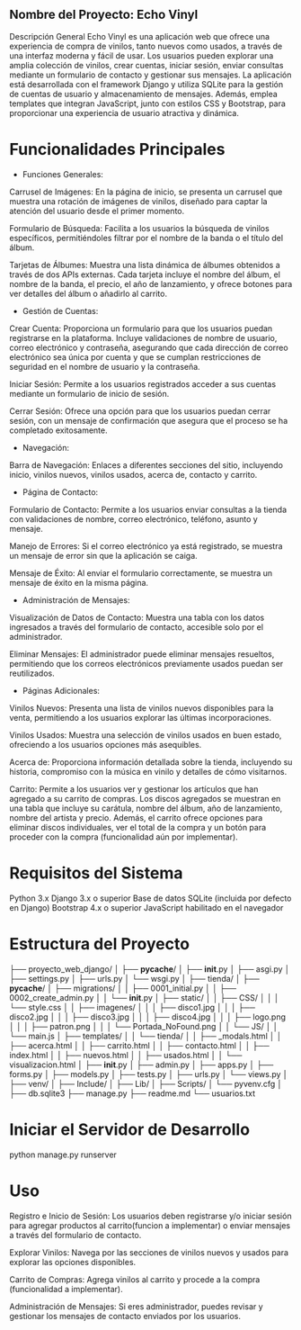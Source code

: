 ## Nombre del Proyecto: Echo Vinyl
Descripción General
Echo Vinyl es una aplicación web que ofrece una experiencia de compra de vinilos, tanto nuevos como usados, a través de una interfaz moderna y fácil de usar. Los usuarios pueden explorar una amplia colección de vinilos, crear cuentas, iniciar sesión, enviar consultas mediante un formulario de contacto y gestionar sus mensajes. La aplicación está desarrollada con el framework Django y utiliza SQLite para la gestión de cuentas de usuario y almacenamiento de mensajes. Además, emplea templates que integran JavaScript, junto con estilos CSS y Bootstrap, para proporcionar una experiencia de usuario atractiva y dinámica.


# Funcionalidades Principales

* Funciones Generales:

Carrusel de Imágenes: En la página de inicio, se presenta un carrusel que muestra una rotación de imágenes de vinilos, diseñado para captar la atención del usuario desde el primer momento.

Formulario de Búsqueda: Facilita a los usuarios la búsqueda de vinilos específicos, permitiéndoles filtrar por el nombre de la banda o el título del álbum.

Tarjetas de Álbumes: Muestra una lista dinámica de álbumes obtenidos a través de dos APIs externas. Cada tarjeta incluye el nombre del álbum, el nombre de la banda, el precio, el año de lanzamiento, y ofrece botones para ver detalles del álbum o añadirlo al carrito.


* Gestión de Cuentas:

Crear Cuenta: Proporciona un formulario para que los usuarios puedan registrarse en la plataforma. Incluye validaciones de nombre de usuario, correo electrónico y contraseña, asegurando que cada dirección de correo electrónico sea única por cuenta y que se cumplan restricciones de seguridad en el nombre de usuario y la contraseña.

Iniciar Sesión: Permite a los usuarios registrados acceder a sus cuentas mediante un formulario de inicio de sesión.

Cerrar Sesión: Ofrece una opción para que los usuarios puedan cerrar sesión, con un mensaje de confirmación que asegura que el proceso se ha completado exitosamente.


* Navegación:

Barra de Navegación: Enlaces a diferentes secciones del sitio, incluyendo inicio, vinilos nuevos, vinilos usados, acerca de, contacto y carrito.


* Página de Contacto:

Formulario de Contacto: Permite a los usuarios enviar consultas a la tienda con validaciones de nombre, correo electrónico, teléfono, asunto y mensaje.

Manejo de Errores: Si el correo electrónico ya está registrado, se muestra un mensaje de error sin que la aplicación se caiga.

Mensaje de Éxito: Al enviar el formulario correctamente, se muestra un mensaje de éxito en la misma página.


* Administración de Mensajes:

Visualización de Datos de Contacto: Muestra una tabla con los datos ingresados a través del formulario de contacto, accesible solo por el administrador.

Eliminar Mensajes: El administrador puede eliminar mensajes resueltos, permitiendo que los correos electrónicos previamente usados puedan ser reutilizados.


* Páginas Adicionales:

Vinilos Nuevos: Presenta una lista de vinilos nuevos disponibles para la venta, permitiendo a los usuarios explorar las últimas incorporaciones.

Vinilos Usados: Muestra una selección de vinilos usados en buen estado, ofreciendo a los usuarios opciones más asequibles.

Acerca de: Proporciona información detallada sobre la tienda, incluyendo su historia, compromiso con la música en vinilo y detalles de cómo visitarnos.

Carrito: Permite a los usuarios ver y gestionar los artículos que han agregado a su carrito de compras. Los discos agregados se muestran en una tabla que incluye su carátula, nombre del álbum, año de lanzamiento, nombre del artista y precio. Además, el carrito ofrece opciones para eliminar discos individuales, ver el total de la compra y un botón para proceder con la compra (funcionalidad aún por implementar).


# Requisitos del Sistema
Python 3.x
Django 3.x o superior
Base de datos SQLite (incluida por defecto en Django)
Bootstrap 4.x o superior
JavaScript habilitado en el navegador


# Estructura del Proyecto

├── proyecto_web_django/
│   ├── __pycache__/
│   ├── __init__.py
│   ├── asgi.py
│   ├── settings.py
│   ├── urls.py
│   └── wsgi.py
│
├── tienda/
│   ├── __pycache__/
│   ├── migrations/
│   │   ├── 0001_initial.py
│   │   ├── 0002_create_admin.py
│   │   └── __init__.py
│   ├── static/
│   │   ├── CSS/
│   │   │   └── style.css
│   │   ├── imagenes/
│   │   │   ├── disco1.jpg
│   │   │   ├── disco2.jpg
│   │   │   ├── disco3.jpg
│   │   │   ├── disco4.jpg
│   │   │   ├── logo.png
│   │   │   ├── patron.png
│   │   │   └── Portada_NoFound.png
│   │   └── JS/
│   │       └── main.js
│   ├── templates/
│   │   └── tienda/
│   │       ├── _modals.html
│   │       ├── acerca.html
│   │       ├── carrito.html
│   │       ├── contacto.html
│   │       ├── index.html
│   │       ├── nuevos.html
│   │       ├── usados.html
│   │       └── visualizacion.html
│   ├── __init__.py
│   ├── admin.py
│   ├── apps.py
│   ├── forms.py
│   ├── models.py
│   ├── tests.py
│   ├── urls.py
│   └── views.py
│
├── venv/
│   ├── Include/
│   ├── Lib/
│   ├── Scripts/
│   └── pyvenv.cfg
│
├── db.sqlite3
├── manage.py
├── readme.md
└── usuarios.txt


# Iniciar el Servidor de Desarrollo
python manage.py runserver



# Uso
Registro e Inicio de Sesión: Los usuarios deben registrarse y/o iniciar sesión para agregar productos al carrito(funcion a implementar) o enviar mensajes a través del formulario de contacto.

Explorar Vinilos: Navega por las secciones de vinilos nuevos y usados para explorar las opciones disponibles.

Carrito de Compras: Agrega vinilos al carrito y procede a la compra (funcionalidad a implementar).

Administración de Mensajes: Si eres administrador, puedes revisar y gestionar los mensajes de contacto enviados por los usuarios.



